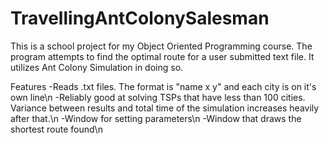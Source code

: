 # TravellingAntColonySalesman

This is a school project for my Object Oriented Programming course. The program attempts to find the optimal route for a user submitted text file. It utilizes Ant Colony Simulation in doing so. 

Features
  -Reads .txt files. The format is "name x y" and each city is on it's own line\n
  -Reliably good at solving TSPs that have less than 100 cities. Variance between results and total time of the simulation increases heavily after that.\n
  -Window for setting parameters\n
  -Window that draws the shortest route found\n
  
  


